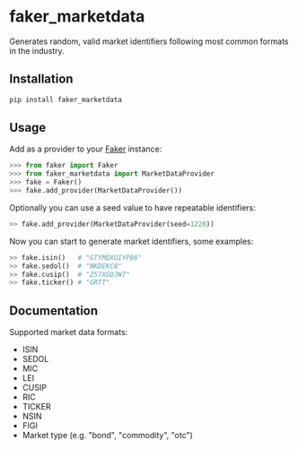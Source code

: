 # faker_marketdata
Generates random, valid market identifiers following most common formats in the industry.

## Installation

``` bash
pip install faker_marketdata
```

## Usage

Add as a provider to your [Faker](https://faker.readthedocs.io/en/master) instance:
``` python
>>> from faker import Faker
>>> from faker_marketdata import MarketDataProvider
>>> fake = Faker()
>>> fake.add_provider(MarketDataProvider())
```
Optionally you can use a seed value to have repeatable identifiers: 
``` python
>> fake.add_provider(MarketDataProvider(seed=1220))
```

Now you can start to generate market identifiers, some examples:
``` python
>> fake.isin()   # "GTYMQXUIYPB6"
>> fake.sedol()  # "NKDEKC8"
>> fake.cusip()  # "Z57XGDJW7"
>> fake.ticker() # "GRTT"
```

## Documentation
Supported market data formats:
* ISIN
* SEDOL
* MIC
* LEI
* CUSIP
* RIC
* TICKER
* NSIN
* FIGI
* Market type (e.g. "bond", "commodity", "otc")
